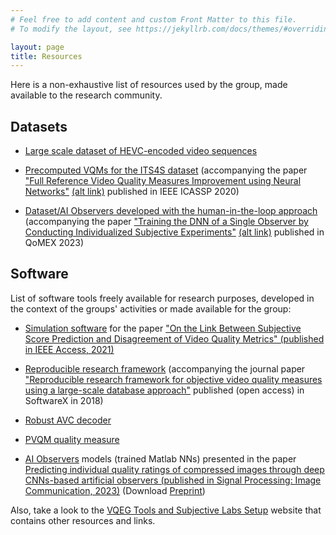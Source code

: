 ```yaml
---
# Feel free to add content and custom Front Matter to this file.
# To modify the layout, see https://jekyllrb.com/docs/themes/#overriding-theme-defaults

layout: page
title: Resources
---
```


Here is a non-exhaustive list of resources used by the group, made available to the research community.

## Datasets

* [Large scale dataset of HEVC-encoded video sequences]({{site.baseurl}}/resources/large_scale_dataset_HEVC)

* [Precomputed VQMs for the ITS4S dataset](https://media.polito.it/its4s/)
  (accompanying the paper ["Full Reference Video Quality Measures Improvement using Neural Networks"](http://dx.doi.org/10.1109/ICASSP40776.2020.9053739) [(alt link)](http://hdl.handle.net/11583/2840345) published in IEEE ICASSP 2020)

* [Dataset/AI Observers developed with the human-in-the-loop approach](https://media.polito.it/AIOs-from-human-in-the-loop-training-process)
  (accompanying the paper ["Training the DNN of a Single Observer by Conducting Individualized Subjective Experiments"](https://doi.org/10.1109/QoMEX58391.2023.10178608) [(alt link)](https://iris.polito.it/handle/11583/2981763) published in QoMEX 2023)

## Software

List of software tools freely available for research purposes, developed in the context of the groups' activities or made available for the group:

* [Simulation software]({{site.baseurl}}/software/IEEE_Access_source_code_paper_DOI_10.1109_ACCESS.2021.3127395.zip) for the paper ["On the Link Between Subjective Score Prediction and Disagreement of Video Quality Metrics" (published in IEEE Access, 2021)](http://dx.doi.org/10.1109/ACCESS.2021.3127395)

* [Reproducible research framework](https://github.com/ElsevierSoftwareX/SOFTX-D-17-00069)
  (accompanying the journal paper ["Reproducible research framework for objective video quality measures using a large-scale database approach"](http://dx.doi.org/10.1016/j.softx.2017.09.004) published (open access) in SoftwareX in 2018)

* [Robust AVC decoder](https://media.polito.it/jeg)

* [PVQM quality measure](https://media.polito.it/jeg)

* [AI Observers](http://media.polito.it/AIobservers/) models (trained Matlab NNs) presented in the paper [Predicting individual quality ratings of compressed images through deep CNNs-based artificial observers (published in Signal Processing: Image Communication, 2023)](https://doi.org/10.1016/j.image.2022.116917) (Download [Preprint](http://media.polito.it/wordpress/wp-content/uploads/2023/01/Fotio_SPIC2023_author_version.pdf))

Also, take a look to the [VQEG Tools and Subjective Labs Setup](https://vqeg.github.io/software-tools/) website that contains other resources and links.

